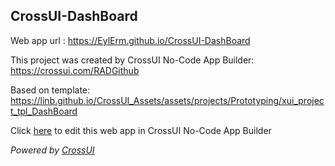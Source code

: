## CrossUI-DashBoard
Web app url : https://EylErm.github.io/CrossUI-DashBoard

This project was created by CrossUI No-Code App Builder: https://crossui.com/RADGithub

Based on template: https://linb.github.io/CrossUI_Assets/assets/projects/Prototyping/xui_project_tpl_DashBoard

Click [here](https://crossui.com/RADGithub/#!from=github&owner=EylErm&repo=CrossUI-DashBoard) to edit this web app in CrossUI No-Code App Builder

<i>Powered by [CrossUI](https://crossui.com)</i>
